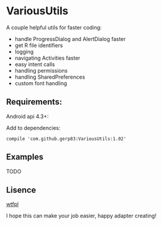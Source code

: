 # VariousUtils

A couple helpful utils for faster coding:
- handle ProgressDialog and AlertDialog faster
- get R file identifiers
- logging
- navigating Activities faster
- easy intent calls
- handling permissions
- handling SharedPreferences
- custom font handling

## Requirements:
Android api 4.3+:

Add to dependencies:
```
compile 'com.github.gerp83:VariousUtils:1.02'
```

## Examples
TODO

## Lisence
[wtfpl](http://www.wtfpl.net/)

I hope this can make your job easier, happy adapter creating!
